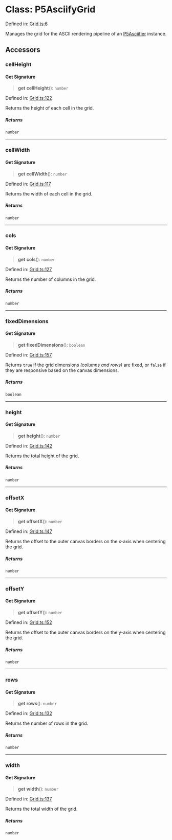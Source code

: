 # Class: P5AsciifyGrid

Defined in: [Grid.ts:6](https://github.com/humanbydefinition/p5.asciify/blob/7bcb46eee7a4a607e842b6ccb8c930fbed351f10/src/lib/Grid.ts#L6)

Manages the grid for the ASCII rendering pipeline of an [P5Asciifier](P5Asciifier.md) instance.

## Accessors

### cellHeight

#### Get Signature

> **get** **cellHeight**(): `number`

Defined in: [Grid.ts:122](https://github.com/humanbydefinition/p5.asciify/blob/7bcb46eee7a4a607e842b6ccb8c930fbed351f10/src/lib/Grid.ts#L122)

Returns the height of each cell in the grid.

##### Returns

`number`

---

### cellWidth

#### Get Signature

> **get** **cellWidth**(): `number`

Defined in: [Grid.ts:117](https://github.com/humanbydefinition/p5.asciify/blob/7bcb46eee7a4a607e842b6ccb8c930fbed351f10/src/lib/Grid.ts#L117)

Returns the width of each cell in the grid.

##### Returns

`number`

---

### cols

#### Get Signature

> **get** **cols**(): `number`

Defined in: [Grid.ts:127](https://github.com/humanbydefinition/p5.asciify/blob/7bcb46eee7a4a607e842b6ccb8c930fbed351f10/src/lib/Grid.ts#L127)

Returns the number of columns in the grid.

##### Returns

`number`

---

### fixedDimensions

#### Get Signature

> **get** **fixedDimensions**(): `boolean`

Defined in: [Grid.ts:157](https://github.com/humanbydefinition/p5.asciify/blob/7bcb46eee7a4a607e842b6ccb8c930fbed351f10/src/lib/Grid.ts#L157)

Returns `true` if the grid dimensions _(columns and rows)_ are fixed, or `false` if they are responsive based on the canvas dimensions.

##### Returns

`boolean`

---

### height

#### Get Signature

> **get** **height**(): `number`

Defined in: [Grid.ts:142](https://github.com/humanbydefinition/p5.asciify/blob/7bcb46eee7a4a607e842b6ccb8c930fbed351f10/src/lib/Grid.ts#L142)

Returns the total height of the grid.

##### Returns

`number`

---

### offsetX

#### Get Signature

> **get** **offsetX**(): `number`

Defined in: [Grid.ts:147](https://github.com/humanbydefinition/p5.asciify/blob/7bcb46eee7a4a607e842b6ccb8c930fbed351f10/src/lib/Grid.ts#L147)

Returns the offset to the outer canvas borders on the x-axis when centering the grid.

##### Returns

`number`

---

### offsetY

#### Get Signature

> **get** **offsetY**(): `number`

Defined in: [Grid.ts:152](https://github.com/humanbydefinition/p5.asciify/blob/7bcb46eee7a4a607e842b6ccb8c930fbed351f10/src/lib/Grid.ts#L152)

Returns the offset to the outer canvas borders on the y-axis when centering the grid.

##### Returns

`number`

---

### rows

#### Get Signature

> **get** **rows**(): `number`

Defined in: [Grid.ts:132](https://github.com/humanbydefinition/p5.asciify/blob/7bcb46eee7a4a607e842b6ccb8c930fbed351f10/src/lib/Grid.ts#L132)

Returns the number of rows in the grid.

##### Returns

`number`

---

### width

#### Get Signature

> **get** **width**(): `number`

Defined in: [Grid.ts:137](https://github.com/humanbydefinition/p5.asciify/blob/7bcb46eee7a4a607e842b6ccb8c930fbed351f10/src/lib/Grid.ts#L137)

Returns the total width of the grid.

##### Returns

`number`
